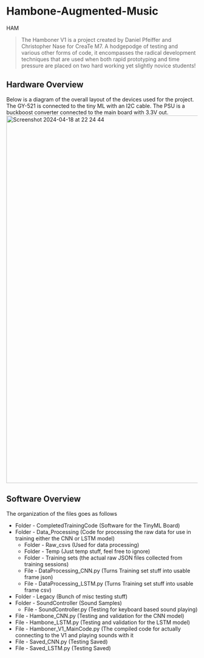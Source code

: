 # Hambone-Augmented-Music
HAM

> The Hamboner V1 is a project created by Daniel Pfeiffer and Christopher Nase for CreaTe M7.  A hodgepodge of testing and various other forms of code, it encompasses the radical development techniques that are used when both rapid prototyping and time pressure are placed on two hard working yet slightly novice students!

## Hardware Overview
Below is a diagram of the overall layout of the devices used for the project.  The GY-521 is connected to the tiny ML with an I2C cable.  The PSU is a buckboost converter connected to the main board with 3.3V out.
<img width="968" alt="Screenshot 2024-04-18 at 22 24 44" src="https://github.com/Bulgazof/Hambone-Augmented-Music/assets/139565723/f707f139-a7c3-418a-be48-a2e37cc65758">

## Software Overview
The organization of the files goes as follows

* Folder - CompletedTrainingCode (Software for the TinyML Board)
* Folder - Data_Processing (Code for processing the raw data for use in training either the CNN or LSTM model)
  *   Folder - Raw_csvs (Used for data processing)
  *   Folder - Temp (Just temp stuff, feel free to ignore)
  *   Folder - Training sets (the actual raw JSON files collected from training sessions)
  *   File - DataProcessing_CNN.py (Turns Training set stuff into usable frame json)
  *   File - DataProcessing_LSTM.py (Turns Training set stuff into usable frame csv)
* Folder - Legacy (Bunch of misc testing stuff)
* Folder - SoundController (Sound Samples)
  *   File - SoundController.py (Testing for keyboard based sound playing)
* File - Hambone_CNN.py (Testing and validation for the CNN model)
* File - Hambone_LSTM.py (Testing and validation for the LSTM model)
* File - Hamboner_V1_MainCode.py (The compiled code for actually connecting to the V1 and playing sounds with it
* File - Saved_CNN.py (Testing Saved)
* File - Saved_LSTM.py (Testing Saved)
